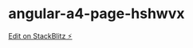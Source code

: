 # angular-a4-page-hshwvx

[Edit on StackBlitz ⚡️](https://stackblitz.com/edit/angular-a4-page-hshwvx)